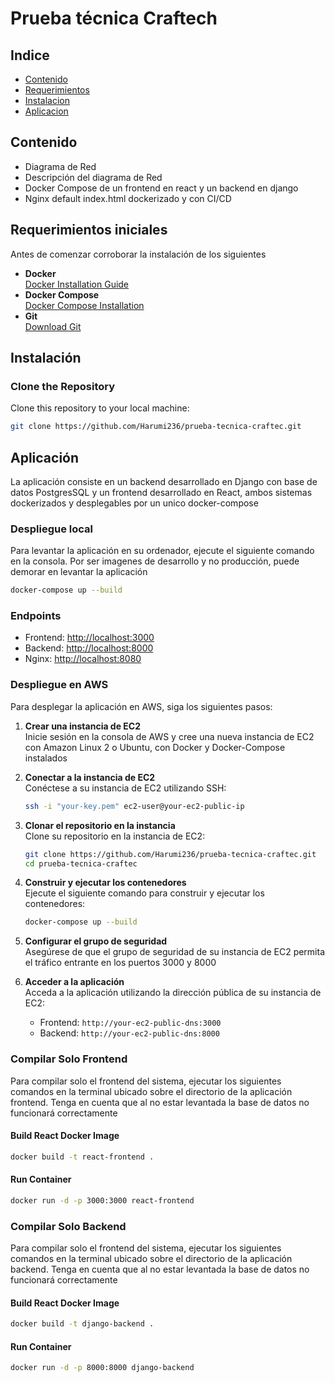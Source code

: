 # Prueba técnica Craftech

## Indice
- [Contenido](#contenido)
- [Requerimientos](#requerimientos-iniciales)
- [Instalacion](#instalación)
- [Aplicacion](#aplicación)

## Contenido
- Diagrama de Red
- Descripción del diagrama de Red
- Docker Compose de un frontend en react y un backend en django
- Nginx default index.html dockerizado y con CI/CD

## Requerimientos iniciales

Antes de comenzar corroborar la instalación de los siguientes

- **Docker**  
  [Docker Installation Guide](https://docs.docker.com/get-docker/)
- **Docker Compose**  
  [Docker Compose Installation](https://docs.docker.com/compose/install/)
- **Git**  
  [Download Git](https://git-scm.com/)


## Instalación
### Clone the Repository

Clone this repository to your local machine:

```bash
git clone https://github.com/Harumi236/prueba-tecnica-craftec.git
```
## Aplicación

La aplicación consiste en un backend desarrollado en Django con base de datos PostgresSQL y un frontend desarrollado en React, ambos sistemas dockerizados y desplegables por un unico docker-compose

### Despliegue local

Para levantar la aplicación en su ordenador, ejecute el siguiente comando en la consola. Por ser imagenes de desarrollo y no producción, puede demorar en levantar la aplicación
```bash
docker-compose up --build
```

### Endpoints

- Frontend: [http://localhost:3000](http://localhost:3000)
- Backend: [http://localhost:8000](http://localhost:8000)
- Nginx: [http://localhost:8080](http://localhost:8080)

### Despliegue en AWS

Para desplegar la aplicación en AWS, siga los siguientes pasos:

1. **Crear una instancia de EC2**  
    Inicie sesión en la consola de AWS y cree una nueva instancia de EC2 con Amazon Linux 2 o Ubuntu, con Docker y Docker-Compose instalados

2. **Conectar a la instancia de EC2**  
    Conéctese a su instancia de EC2 utilizando SSH:
    ```bash
    ssh -i "your-key.pem" ec2-user@your-ec2-public-ip
    ```

3. **Clonar el repositorio en la instancia**  
    Clone su repositorio en la instancia de EC2:
    ```bash
    git clone https://github.com/Harumi236/prueba-tecnica-craftec.git
    cd prueba-tecnica-craftec
    ```

4. **Construir y ejecutar los contenedores**  
    Ejecute el siguiente comando para construir y ejecutar los contenedores:
    ```bash
    docker-compose up --build
    ```

5. **Configurar el grupo de seguridad**  
    Asegúrese de que el grupo de seguridad de su instancia de EC2 permita el tráfico entrante en los puertos 3000 y 8000

6. **Acceder a la aplicación**  
    Acceda a la aplicación utilizando la dirección pública de su instancia de EC2:
    - Frontend: `http://your-ec2-public-dns:3000`
    - Backend: `http://your-ec2-public-dns:8000`
    
### Compilar Solo Frontend
Para compilar solo el frontend del sistema, ejecutar los siguientes comandos en la terminal ubicado sobre el directorio de la aplicación frontend. Tenga en cuenta que al no estar levantada la base de datos no funcionará correctamente

#### Build React Docker Image
```bash
docker build -t react-frontend .
```
#### Run Container
```bash
docker run -d -p 3000:3000 react-frontend
```

### Compilar Solo Backend
Para compilar solo el frontend del sistema, ejecutar los siguientes comandos en la terminal ubicado sobre el directorio de la aplicación backend. Tenga en cuenta que al no estar levantada la base de datos no funcionará correctamente

#### Build React Docker Image
```bash
docker build -t django-backend .
```
#### Run Container
```bash
docker run -d -p 8000:8000 django-backend
```


